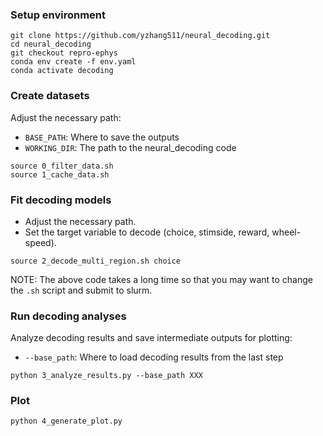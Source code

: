 
### Setup environment

```
git clone https://github.com/yzhang511/neural_decoding.git
cd neural_decoding
git checkout repro-ephys
conda env create -f env.yaml
conda activate decoding
```

### Create datasets

Adjust the necessary path: 
- `BASE_PATH`: Where to save the outputs
- `WORKING_DIR`: The path to the neural_decoding code

```
source 0_filter_data.sh
source 1_cache_data.sh
```

### Fit decoding models

- Adjust the necessary path.
- Set the target variable to decode (choice, stimside, reward, wheel-speed).

```
source 2_decode_multi_region.sh choice
```

NOTE: The above code takes a long time so that you may want to change the `.sh` script and submit to slurm.

### Run decoding analyses

Analyze decoding results and save intermediate outputs for plotting:
- `--base_path`: Where to load decoding results from the last step

```
python 3_analyze_results.py --base_path XXX
```

### Plot

```
python 4_generate_plot.py
```



